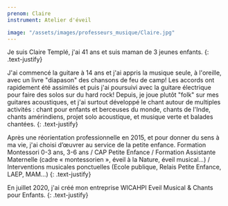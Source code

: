```yaml
---
prenom: Claire
instrument: Atelier d'éveil

image: "/assets/images/professeurs_musique/Claire.jpg"
---
```


Je suis Claire Templé, j'ai 41 ans et suis maman de 3 jeunes enfants. 
{: .text-justify}

J'ai commencé la guitare à 14 ans et j'ai appris la musique seule, à l'oreille, avec un livre "diapason" des chansons de feu de camp! Les accords ont rapidement été assimilés et puis j'ai poursuivi avec la guitare électrique pour faire des solos sur du hard rock! Depuis, je joue plutôt "folk" sur mes guitares acoustiques, et j'ai surtout développé le chant autour de multiples activités : chant pour enfants et berceuses du monde, chants de l'Inde, chants amérindiens, projet solo acoustique, et musique verte et balades chantées.
{: .text-justify}

Après une réorientation professionnelle en 2015, et pour donner du sens à ma vie, j'ai choisi d’œuvrer au service de la petite enfance.
Formation Montessori 0-3 ans, 3-6 ans / CAP Petite Enfance / Formation Assistante Maternelle (cadre « montessorien », éveil à la Nature, éveil musical...) / Interventions musicales ponctuelles (Ecole publique, Relais Petite Enfance, LAEP, MAM...)
{: .text-justify}

En juillet 2020, j'ai créé mon entreprise WICAHPI Eveil Musical & Chants pour Enfants.
{: .text-justify}
